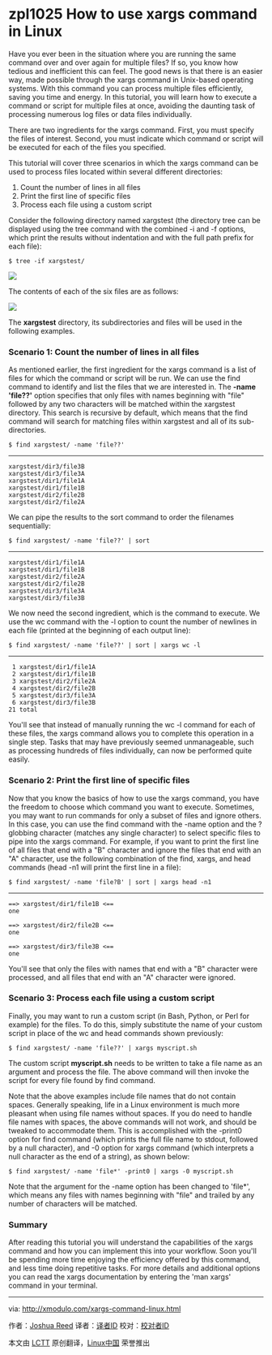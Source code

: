 zpl1025
How to use xargs command in Linux
================================================================================
Have you ever been in the situation where you are running the same command over and over again for multiple files? If so, you know how tedious and inefficient this can feel. The good news is that there is an easier way, made possible through the xargs command in Unix-based operating systems. With this command you can process multiple files efficiently, saving you time and energy. In this tutorial, you will learn how to execute a command or script for multiple files at once, avoiding the daunting task of processing numerous log files or data files individually.

There are two ingredients for the xargs command. First, you must specify the files of interest. Second, you must indicate which command or script will be executed for each of the files you specified.

This tutorial will cover three scenarios in which the xargs command can be used to process files located within several different directories:

1. Count the number of lines in all files
1. Print the first line of specific files
1. Process each file using a custom script

Consider the following directory named xargstest (the directory tree can be displayed using the tree command with the combined -i and -f options, which print the results without indentation and with the full path prefix for each file):

    $ tree -if xargstest/ 

![](https://farm3.staticflickr.com/2942/15334985981_ce1a192def.jpg)

The contents of each of the six files are as follows:

![](https://farm4.staticflickr.com/3882/15346287662_a3084a8e4f_o.png)

The **xargstest** directory, its subdirectories and files will be used in the following examples.

### Scenario 1: Count the number of lines in all files ###

As mentioned earlier, the first ingredient for the xargs command is a list of files for which the command or script will be run. We can use the find command to identify and list the files that we are interested in. The **-name 'file??'** option specifies that only files with names beginning with "file" followed by any two characters will be matched within the xargstest directory. This search is recursive by default, which means that the find command will search for matching files within xargstest and all of its sub-directories.

    $ find xargstest/ -name 'file??' 

----------

    xargstest/dir3/file3B
    xargstest/dir3/file3A
    xargstest/dir1/file1A
    xargstest/dir1/file1B
    xargstest/dir2/file2B
    xargstest/dir2/file2A

We can pipe the results to the sort command to order the filenames sequentially:

    $ find xargstest/ -name 'file??' | sort 

----------

    xargstest/dir1/file1A
    xargstest/dir1/file1B
    xargstest/dir2/file2A
    xargstest/dir2/file2B
    xargstest/dir3/file3A
    xargstest/dir3/file3B

We now need the second ingredient, which is the command to execute. We use the wc command with the -l option to count the number of newlines in each file (printed at the beginning of each output line):

    $ find xargstest/ -name 'file??' | sort | xargs wc -l 

----------

     1 xargstest/dir1/file1A
     2 xargstest/dir1/file1B
     3 xargstest/dir2/file2A
     4 xargstest/dir2/file2B
     5 xargstest/dir3/file3A
     6 xargstest/dir3/file3B
    21 total

You'll see that instead of manually running the wc -l command for each of these files, the xargs command allows you to complete this operation in a single step. Tasks that may have previously seemed unmanageable, such as processing hundreds of files individually, can now be performed quite easily.

### Scenario 2: Print the first line of specific files ###

Now that you know the basics of how to use the xargs command, you have the freedom to choose which command you want to execute. Sometimes, you may want to run commands for only a subset of files and ignore others. In this case, you can use the find command with the -name option and the ? globbing character (matches any single character) to select specific files to pipe into the xargs command. For example, if you want to print the first line of all files that end with a "B" character and ignore the files that end with an "A" character, use the following combination of the find, xargs, and head commands (head -n1 will print the first line in a file):

    $ find xargstest/ -name 'file?B' | sort | xargs head -n1 

----------

    ==> xargstest/dir1/file1B <==
    one
    
    ==> xargstest/dir2/file2B <==
    one
    
    ==> xargstest/dir3/file3B <==
    one

You'll see that only the files with names that end with a "B" character were processed, and all files that end with an "A" character were ignored.

### Scenario 3: Process each file using a custom script ###

Finally, you may want to run a custom script (in Bash, Python, or Perl for example) for the files. To do this, simply substitute the name of your custom script in place of the wc and head commands shown previously:

    $ find xargstest/ -name 'file??' | xargs myscript.sh 

The custom script **myscript.sh** needs to be written to take a file name as an argument and process the file. The above command will then invoke the script for every file found by find command.

Note that the above examples include file names that do not contain spaces. Generally speaking, life in a Linux environment is much more pleasant when using file names without spaces. If you do need to handle file names with spaces, the above commands will not work, and should be tweaked to accommodate them. This is accomplished with the -print0 option for find command (which prints the full file name to stdout, followed by a null character), and -0 option for xargs command (which interprets a null character as the end of a string), as shown below:

    $ find xargstest/ -name 'file*' -print0 | xargs -0 myscript.sh 

Note that the argument for the -name option has been changed to 'file*', which means any files with names beginning with "file" and trailed by any number of characters will be matched.

### Summary ###

After reading this tutorial you will understand the capabilities of the xargs command and how you can implement this into your workflow. Soon you'll be spending more time enjoying the efficiency offered by this command, and less time doing repetitive tasks. For more details and additional options you can read the xargs documentation by entering the 'man xargs' command in your terminal.

--------------------------------------------------------------------------------

via: http://xmodulo.com/xargs-command-linux.html

作者：[Joshua Reed][a]
译者：[译者ID](https://github.com/译者ID)
校对：[校对者ID](https://github.com/校对者ID)

本文由 [LCTT](https://github.com/LCTT/TranslateProject) 原创翻译，[Linux中国](http://linux.cn/) 荣誉推出

[a]:http://xmodulo.com/author/joshua
